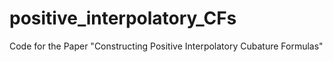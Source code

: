 # positive_interpolatory_CFs
Code for the Paper "Constructing Positive Interpolatory Cubature Formulas"

